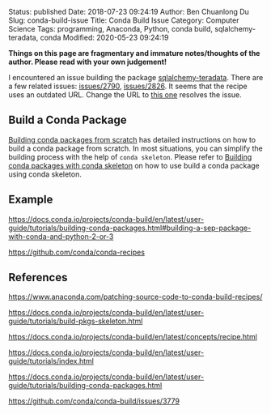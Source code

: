 Status: published
Date: 2018-07-23 09:24:19
Author: Ben Chuanlong Du
Slug: conda-build-issue
Title: Conda Build Issue
Category: Computer Science
Tags: programming, Anaconda, Python, conda build, sqlalchemy-teradata, conda
Modified: 2020-05-23 09:24:19

**Things on this page are fragmentary and immature notes/thoughts of the author. Please read with your own judgement!**

I encountered an issue building the package
[sqlalchemy-teradata](https://pypi.org/project/sqlalchemy-teradata/).
There are a few related issues:
[issues/2790](https://github.com/conda/conda-build/issues/2790),
[issues/2826](https://github.com/conda/conda-build/issues/2826).
It seems that the recipe uses an outdated URL.
Change the URL to 
[this one](https://files.pythonhosted.org/packages/13/ba/bd5ebedd251630a822cfa2ad819caa99f6b494726aa05c8ef69bbb39330e/sqlalchemy_teradata-0.1.0.dev0.tar.gz)
resolves the issue.



## Build a Conda Package

[Building conda packages from scratch](https://docs.conda.io/projects/conda-build/en/latest/user-guide/tutorials/build-pkgs.html)
has detailed instructions on how to build a conda package from scratch.
In most situations,
you can simplify the building process with the help of `conda skeleton`.
Please refer to 
[Building conda packages with conda skeleton](https://docs.conda.io/projects/conda-build/en/latest/user-guide/tutorials/build-pkgs-skeleton.html)
on how to use build a conda package using conda skeleton.

## Example

https://docs.conda.io/projects/conda-build/en/latest/user-guide/tutorials/building-conda-packages.html#building-a-sep-package-with-conda-and-python-2-or-3

https://github.com/conda/conda-recipes

## References

https://www.anaconda.com/patching-source-code-to-conda-build-recipes/

https://docs.conda.io/projects/conda-build/en/latest/user-guide/tutorials/build-pkgs-skeleton.html

https://docs.conda.io/projects/conda-build/en/latest/concepts/recipe.html

https://docs.conda.io/projects/conda-build/en/latest/user-guide/tutorials/index.html

https://docs.conda.io/projects/conda-build/en/latest/user-guide/tutorials/building-conda-packages.html

https://github.com/conda/conda-build/issues/3779
